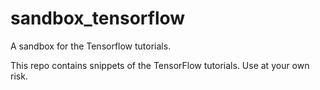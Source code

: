 # sandbox_tensorflow
A sandbox for the Tensorflow tutorials.

This repo contains snippets of the TensorFlow tutorials.  Use at your own risk.
